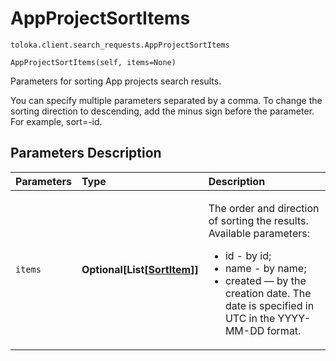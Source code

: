 # AppProjectSortItems
`toloka.client.search_requests.AppProjectSortItems`

```
AppProjectSortItems(self, items=None)
```

Parameters for sorting App projects search results.


You can specify multiple parameters separated by a comma. To change the sorting direction to descending, add the
minus sign before the parameter. For example, sort=-id.

## Parameters Description

| Parameters | Type | Description |
| :----------| :----| :-----------|
`items`|**Optional\[List\[[SortItem](toloka.client.search_requests.AppProjectSortItems.SortItem.md)\]\]**|<p>The order and direction of sorting the results. Available parameters:<ul><li>id - by id;</li><li>name - by name;</li><li>created — by the creation date. The date is specified in UTC in the YYYY-MM-DD format.</li></ul></p>
